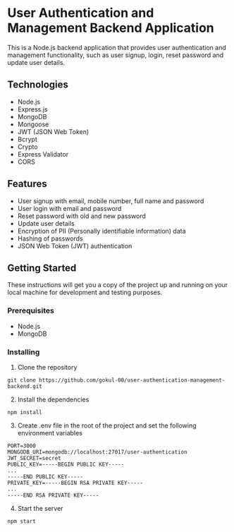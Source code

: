 # User Authentication and Management Backend Application

This is a Node.js backend application that provides user authentication and management functionality, such as user signup, login, reset password and update user details.

## Technologies

- Node.js
- Express.js
- MongoDB
- Mongoose
- JWT (JSON Web Token)
- Bcrypt
- Crypto
- Express Validator
- CORS

## Features

- User signup with email, mobile number, full name and password
- User login with email and password
- Reset password with old and new password
- Update user details
- Encryption of PII (Personally identifiable information) data
- Hashing of passwords
- JSON Web Token (JWT) authentication

## Getting Started

These instructions will get you a copy of the project up and running on your local machine for development and testing purposes.

### Prerequisites

- Node.js
- MongoDB

### Installing

1. Clone the repository

```
git clone https://github.com/gokul-00/user-authentication-management-backend.git
```


2. Install the dependencies

```
npm install
```


3. Create .env file in the root of the project and set the following environment variables

```
PORT=3000
MONGODB_URI=mongodb://localhost:27017/user-authentication
JWT_SECRET=secret
PUBLIC_KEY=-----BEGIN PUBLIC KEY-----
...
-----END PUBLIC KEY-----
PRIVATE_KEY=-----BEGIN RSA PRIVATE KEY-----
...
-----END RSA PRIVATE KEY-----
```


4. Start the server

```
npm start
```

